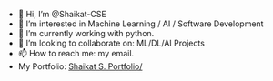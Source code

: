 - 👋 Hi, I’m @Shaikat-CSE
- 👀 I’m interested in Machine Learning / AI / Software Development
- 🌱 I’m currently working with python.
- 💞️ I’m looking to collaborate on: ML/DL/AI Projects
- 📫 How to reach me: my email.
- My Portfolio: [Shaikat S. Portfolio/](https://shaikat-s.netlify.app/)

<!---
Shaikat-CSE/Shaikat-CSE is a ✨ special ✨ repository because its `README.md` (this file) appears on your GitHub profile.
You can click the Preview link to take a look at your changes.
--->
